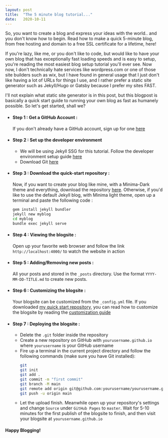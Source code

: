 ```yaml
---
layout: post
title:  "The 5 minute blog tutorial..."
date:   2020-10-11 
---
```

So, you want to create a blog and express your ideas with the world.. and you don't know how to begin. Read how to make a quick 5-minute blog, from free hosting and domain to a free SSL certificate for a lifetime, here!

If you're lazy, like me, or you don't like to code, but would like to have your own blog that has exceptionally fast loading speeds and is easy to setup, you're reading the most easiest blog setup tutorial you'll ever see. Now now, I don't technically hate services like wordpress.com or one of those site builders such as wix, but I have found in general usage that I just don't like having a lot of URLs for things I use, and I rather prefer a static site generator such as Jekyll/Hugo or Gatsby because I prefer my sites FAST.

I'll not explain what static site generator is in this post, but this blogpost is basically a quick start guide to running your own blog as fast as humanely possible. So let's get started, shall we?

- #### Step 1 : Get a GitHub Account :
    If you don't already have a GitHub account, sign up for one [here](https://www.github.com/)
- #### Step 2 : Set up the developer environment
    - We will be using Jekyll SSG for this tutorial. Follow the developer environment setup guide [here](https://jekyllrb.com/docs/installation/)
    - Download Git [here](https://git-scm.com/)
- #### Step 3 : Download the quick-start repository :
    Now, if you want to create your blog like mine, with a Minima-Dark theme and everything, download the repository [here](https://github.com/netizener/thelocalhost). Otherwise, if you'd like to use the default Jekyll blog, with Minima light theme, open up a terminal and paste the following code : 
    ```bash
    gem install jekyll bundler
    jekyll new myblog
    cd myblog
    bundle exec jekyll serve
    ```
- #### Step 4 : Viewing the blogsite :
    Open up your favorite web browser and follow the link `http://localhost:4000/` to watch the website in action
- #### Step 5 : Adding/Removing new posts :
    All your posts and stored in the `_posts` directory. Use the format `YYYY-MM-DD-TITLE.md` to create new posts.
- #### Step 6 : Customizing the blogsite :
    Your blogsite can be customized from the `_config.yml` file. If you downloaded [my quick start repository](https://github.com/netizener/thelocalhost), you can read how to customize the blogsite by reading the [customization guide](https://github.com/netizener/thelocalhost/tree/main#customizing-the-blog-)
- #### Step 7 : Deploying the blogsite :
    - Delete the `.git` folder inside the repository
    - Create a new repository on GitHub with `yourusername.github.io` where `yourusername` is your GitHub username
    - Fire up a terminal in the current project directory and follow the following commands (make sure you have Git installed):
        ```bash
        git 
        git init
        git add .
        git commit -m "first commit"
        git branch -M main
        git remote add origin git@github.com:yourusername/yourusername.github.io.git
        git push -u origin main
        ```
    - Let the upload finish. Meanwhile open up your repository's settings and change `Source` under `GitHub Pages` to `master`. Wait for 5-10 minutes for the first publish of the blogsite to finish, and then visit your blogsite at `yourusername.github.io`

#### Happy Blogging!

